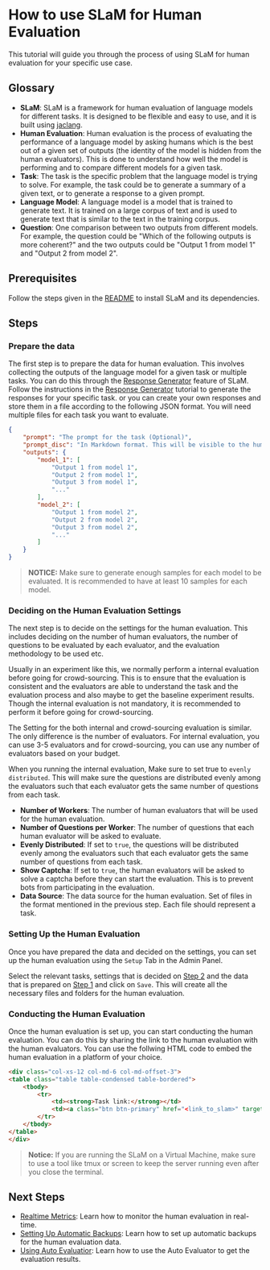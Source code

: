 # How to use SLaM for Human Evaluation

This tutorial will guide you through the process of using SLaM for human evaluation for your specific use case.

<!-- TODO: Add the Video -->

## Glossary
- **SLaM**: SLaM is a framework for human evaluation of language models for different tasks. It is designed to be flexible and easy to use, and it is built using [jaclang]().
- **Human Evaluation**: Human evaluation is the process of evaluating the performance of a language model by asking humans which is the best out of a given set of outputs (the identity of the model is hidden from the human evaluators). This is done to understand how well the model is performing and to compare different models for a given task.
- **Task**: The task is the specific problem that the language model is trying to solve. For example, the task could be to generate a summary of a given text, or to generate a response to a given prompt.
- **Language Model**: A language model is a model that is trained to generate text. It is trained on a large corpus of text and is used to generate text that is similar to the text in the training corpus.
- **Question**: One comparison between two outputs from different models. For example, the question could be "Which of the following outputs is more coherent?" and the two outputs could be "Output 1 from model 1" and "Output 2 from model 2".

## Prerequisites
Follow the steps given in the [README](../README.md) to install SLaM and its dependencies.

## Steps
### Prepare the data
The first step is to prepare the data for human evaluation. This involves collecting the outputs of the language model for a given task or multiple tasks. You can do this through the [Response Generator](response_generator.md) feature of SLaM. Follow the instructions in the [Response Generator](response_generator.md) tutorial to generate the responses for your specific task. or you can create your own responses and store them in a file according to the following JSON format. You will need multiple files for each task you want to evaluate.

```json
{
    "prompt": "The prompt for the task (Optional)",
    "prompt_disc": "In Markdown format. This will be visible to the human evaluators",
    "outputs": {
        "model_1": [
            "Output 1 from model 1",
            "Output 2 from model 1",
            "Output 3 from model 1",
            "..."
        ],
        "model_2": [
            "Output 1 from model 2",
            "Output 2 from model 2",
            "Output 3 from model 2",
            "..."
        ]
    }
}
```
> **NOTICE:** Make sure to generate enough samples for each model to be evaluated. It is recommended to have at least 10 samples for each model.

### Deciding on the Human Evaluation Settings
The next step is to decide on the settings for the human evaluation. This includes deciding on the number of human evaluators, the number of questions to be evaluated by each evaluator, and the evaluation methodology to be used etc.

Usually in an experiment like this, we normally perform a internal evaluation before going for crowd-sourcing. This is to ensure that the evaluation is consistent and the evaluators are able to understand the task and the evaluation process and also maybe to get the baseline experiment results. Though the internal evaluation is not mandatory, it is recommended to perform it before going for crowd-sourcing.

The Setting for the both internal and crowd-sourcing evaluation is similar. The only difference is the number of evaluators. For internal evaluation, you can use 3-5 evaluators and for crowd-sourcing, you can use any number of evaluators based on your budget.

When you running the internal evaluation, Make sure to set true to `evenly distributed`. This will make sure the questions are distributed evenly among the evaluators such that each evaluator gets the same number of questions from each task.

- **Number of Workers**: The number of human evaluators that will be used for the human evaluation.
- **Number of Questions per Worker**: The number of questions that each human evaluator will be asked to evaluate.
- **Evenly Distributed**: If set to `true`, the questions will be distributed evenly among the evaluators such that each evaluator gets the same number of questions from each task.
- **Show Captcha**: If set to `true`, the human evaluators will be asked to solve a captcha before they can start the evaluation. This is to prevent bots from participating in the evaluation.
- **Data Source**: The data source for the human evaluation. Set of files in the format mentioned in the previous step. Each file should represent a task.

### Setting Up the Human Evaluation
Once you have prepared the data and decided on the settings, you can set up the human evaluation using the `Setup` Tab in the Admin Panel.

Select the relevant tasks, settings that is decided on [Step 2]() and the data that is prepared on [Step 1]() and click on `Save`. This will create all the necessary files and folders for the human evaluation.

### Conducting the Human Evaluation
Once the human evaluation is set up, you can start conducting the human evaluation. You can do this by sharing the link to the human evaluation with the human evaluators. You can use the follwing HTML code to embed the human evaluation in a platform of your choice.

```html
<div class="col-xs-12 col-md-6 col-md-offset-3">
<table class="table table-condensed table-bordered">
	<tbody>
		<tr>
			<td><strong>Task link:</strong></td>
			<td><a class="btn btn-primary" href="<link_to_slam>" target="_blank">Open Task</a></td>
		</tr>
	</tbody>
</table>
</div>
```
> **Notice:** If you are running the SLaM on a Virtual Machine, make sure to use a tool like tmux or screen to keep the server running even after you close the terminal.

## Next Steps
- [Realtime Metrics](dashboard.md): Learn how to monitor the human evaluation in real-time.
- [Setting Up Automatic Backups](backup.md): Learn how to set up automatic backups for the human evaluation data.
- [Using Auto Evaluatior](auto_evaluator.md): Learn how to use the Auto Evaluator to get the evaluation results.